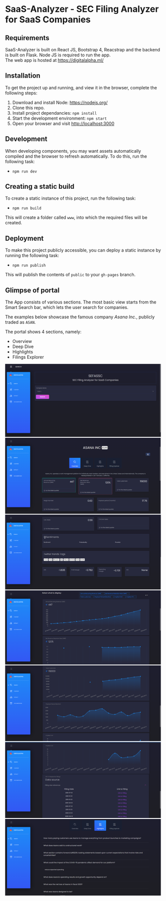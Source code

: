 # SaaS-Analyzer - SEC Filing Analyzer for SaaS Companies
## Requirements
SaaS-Analyzer is built on React JS, Bootstrap 4, Reacstrap and the backend is built on Flask. Node JS is required to run the app.<br>
The web app is hosted at https://digitalalpha.ml/

## Installation
To get the project up and running, and view it in the browser, complete the following steps:

1. Download and install Node: <https://nodejs.org/>
2. Clone this repo.
3. Install project dependancies: `npm install`
4. Start the development environment: `npm start`
5. Open your browser and visit <http://localhost:3000>

## Development
When developing components, you may want assets automatically compiled and the browser to refresh automatically. To do this, run the following task:

* `npm run dev`

## Creating a static build
To create a static instance of this project, run the following task:

* `npm run build`

This will create a folder called `www`, into which the required files will be created.

## Deployment
To make this project publicly accessible, you can deploy a static instance by running the following task:

* `npm run publish`

This will publish the contents of `public` to your `gh-pages` branch.

## Glimpse of portal
The App consists of various sections. The most basic view starts from the Smart Search bar, which lets the user search for companies. 

The examples below showcase the famous company _Asana Inc._, publicly traded as `ASAN`.

The portal shows 4 sections, namely:
- Overview
- Deep Dive
- Highlights
- Filings Explorer

![](pics/Screenshot%20(95).png)
![](pics/Screenshot%20(88).png)
![](pics/Screenshot%20(89).png)
![](pics/Screenshot%20(90).png)
![](pics/Screenshot%20(91).png)
![](pics/Screenshot%20(92).png)
![](pics/Screenshot%20(94).png)